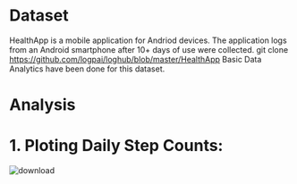 

# Dataset
HealthApp is a mobile application for Andriod devices. The application logs from an Android smartphone after 10+ days of use were collected.
git clone https://github.com/logpai/loghub/blob/master/HealthApp
Basic Data Analytics have been done for this dataset.

# Analysis

# 1. Ploting Daily Step Counts:
![download](https://github.com/aryan99601/Health-App-Analysis/assets/121533839/2c42389b-cb94-4dbe-aff0-da5a202d984f)


